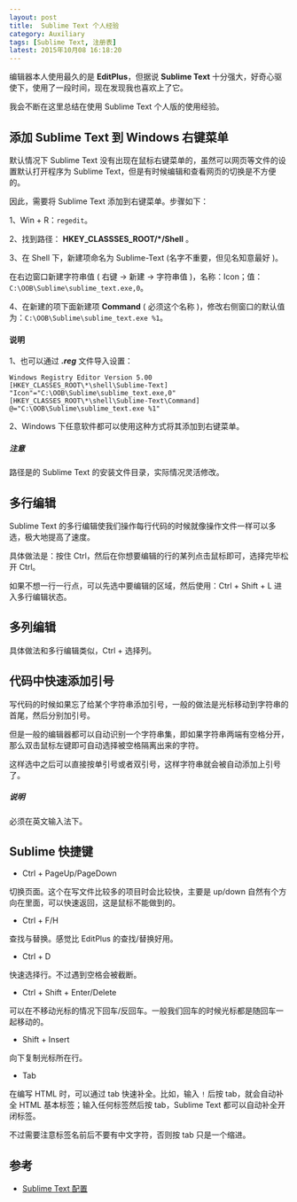 ```yaml
---
layout: post
title:  Sublime Text 个人经验
category: Auxiliary
tags: [Sublime Text, 注册表]
latest: 2015年10月08 16:18:20
---
```


编辑器本人使用最久的是 **EditPlus**，但据说 **Sublime Text** 十分强大，好奇心驱使下，使用了一段时间，现在发现我也喜欢上了它。

我会不断在这里总结在使用 Sublime Text 个人版的使用经验。

添加 Sublime Text 到 Windows 右键菜单
-

默认情况下 Sublime Text 没有出现在鼠标右键菜单的，虽然可以网页等文件的设置默认打开程序为 Sublime Text，但是有时候编辑和查看网页的切换是不方便的。

因此，需要将 Sublime Text 添加到右键菜单。步骤如下：

1、Win + R：`regedit`。

2、找到路径： **HKEY_CLASSSES_ROOT/*/Shell** 。

3、在 Shell 下，新建项命名为 Sublime-Text (名字不重要，但见名知意最好 )。

在右边窗口新建字符串值 ( 右键 -> 新建 -> 字符串值 )，名称：Icon；值：`C:\OOB\Sublime\sublime_text.exe,0`。

4、在新建的项下面新建项 **Command** ( 必须这个名称 )，修改右侧窗口的默认值为：`C:\OOB\Sublime\sublime_text.exe %1`。

#### **说明**

1、也可以通过 ***.reg*** 文件导入设置：

```
Windows Registry Editor Version 5.00
[HKEY_CLASSES_ROOT\*\shell\Sublime-Text]
"Icon"="C:\OOB\Sublime\sublime_text.exe,0"
[HKEY_CLASSES_ROOT\*\shell\Sublime-Text\Command]
@="C:\OOB\Sublime\sublime_text.exe %1"
```

2、Windows 下任意软件都可以使用这种方式将其添加到右键菜单。

##### **注意**

路径是的 Sublime Text 的安装文件目录，实际情况灵活修改。

多行编辑
-

Sublime Text 的多行编辑使我们操作每行代码的时候就像操作文件一样可以多选，极大地提高了速度。

具体做法是：按住 Ctrl，然后在你想要编辑的行的某列点击鼠标即可，选择完毕松开 Ctrl。

如果不想一行一行点，可以先选中要编辑的区域，然后使用：Ctrl + Shift + L 进入多行编辑状态。

多列编辑
-

具体做法和多行编辑类似，Ctrl + 选择列。

代码中快速添加引号
-

写代码的时候如果忘了给某个字符串添加引号，一般的做法是光标移动到字符串的首尾，然后分别加引号。

但是一般的编辑器都可以自动识别一个字符串集，即如果字符串两端有空格分开，那么双击鼠标左键即可自动选择被空格隔离出来的字符。

这样选中之后可以直接按单引号或者双引号，这样字符串就会被自动添加上引号了。

##### **说明**

必须在英文输入法下。

Sublime 快捷键
-

- Ctrl + PageUp/PageDown

切换页面。这个在写文件比较多的项目时会比较快，主要是 up/down 自然有个方向在里面，可以快速返回，这是鼠标不能做到的。

- Ctrl + F/H

查找与替换。感觉比 EditPlus 的查找/替换好用。

- Ctrl + D

快速选择行。不过遇到空格会被截断。

- Ctrl + Shift + Enter/Delete

可以在不移动光标的情况下回车/反回车。一般我们回车的时候光标都是随回车一起移动的。

- Shift + Insert

向下复制光标所在行。

- Tab

在编写 HTML 时，可以通过 tab 快速补全。比如，输入 `!` 后按 tab，就会自动补全 HTML 基本标签；输入任何标签然后按 tab，Sublime Text 都可以自动补全开闭标签。

不过需要注意标签名前后不要有中文字符，否则按 tab 只是一个缩进。

参考
-

- [Sublime Text 配置](http://blog.csdn.net/hexrain/article/details/13997565)